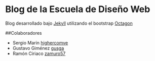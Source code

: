 Blog de la Escuela de Diseño Web
==================================

Blog desarrollado bajo [Jekyll](http://jekyllrb.com) utilizando el bootstrap [Octagon](http://escuelaweb.github.io/octagon-css/)

##Colaboradores

- Sergio Marin [highercomve](http://github.com/highercomve)
- Gustavo Giménez [gusga](http://github.com/gusga)
- Ramón Ciriaco [zamuro57](http://github.com/zamuro57)
